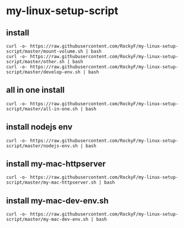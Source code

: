 # my-linux-setup-script

## install
```
curl -o- https://raw.githubusercontent.com/RockyF/my-linux-setup-script/master/mount-volume.sh | bash
curl -o- https://raw.githubusercontent.com/RockyF/my-linux-setup-script/master/other.sh | bash
curl -o- https://raw.githubusercontent.com/RockyF/my-linux-setup-script/master/develop-env.sh | bash
```
## all in one install
```
curl -o- https://raw.githubusercontent.com/RockyF/my-linux-setup-script/master/all-in-one.sh | bash
```

## install nodejs env
```
curl -o- https://raw.githubusercontent.com/RockyF/my-linux-setup-script/master/nodejs-env.sh | bash
```

## install my-mac-httpserver
```
curl -o- https://raw.githubusercontent.com/RockyF/my-linux-setup-script/master/my-mac-httpserver.sh | bash
```

## install my-mac-dev-env.sh
```
curl -o- https://raw.githubusercontent.com/RockyF/my-linux-setup-script/master/my-mac-dev-env.sh | bash
```
